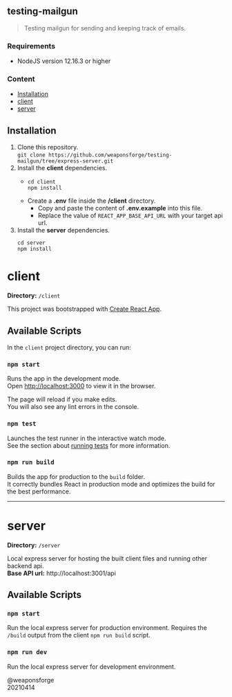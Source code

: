 ## testing-mailgun

> Testing mailgun for sending and keeping track of emails.

### Requirements

- NodeJS version 12.16.3 or higher

### Content

- [Installation](#installation)
- [client](#client)
- [server](#server)

## Installation

1. Clone this repository.  
`git clone https://github.com/weaponsforge/testing-mailgun/tree/express-server.git`
2. Install the **client** dependencies.  
   - ```
     cd client
     npm install
     ```
   - Create a **.env** file inside the **/client** directory.
      - Copy and paste the content of **.env.example** into this file.
      - Replace the value of `REACT_APP_BASE_API_URL` with your target api url.
3. Install the **server** dependencies.  
   ```
   cd server
   npm install
   ```

# client

**Directory:** `/client`

This project was bootstrapped with [Create React App](https://github.com/facebook/create-react-app).

## Available Scripts

In the `client` project directory, you can run:

### `npm start`

Runs the app in the development mode.\
Open [http://localhost:3000](http://localhost:3000) to view it in the browser.

The page will reload if you make edits.\
You will also see any lint errors in the console.

### `npm test`

Launches the test runner in the interactive watch mode.\
See the section about [running tests](https://facebook.github.io/create-react-app/docs/running-tests) for more information.

### `npm run build`

Builds the app for production to the `build` folder.\
It correctly bundles React in production mode and optimizes the build for the best performance.

---

# server

**Directory:** `/server`

Local express server for hosting the built client files and running other backend api.\
**Base API url:** http://localhost:3001/api



## Available Scripts

### `npm start`

Run the local express server for production environment. Requires the `/build` output from the client `npm run build` script.

### `npm run dev`

Run the local express server for development environment.

@weaponsforge  
20210414

